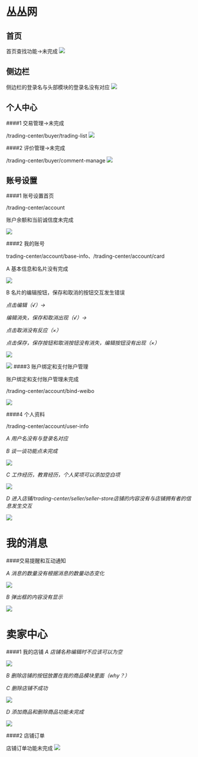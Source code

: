 丛丛网
=========================
首页
-------------------------

首页查找功能->未完成
![](http://i1.tietuku.com/dab1cb694b3846d6.png)

侧边栏
--------------------------

侧边栏的登录名与头部模块的登录名没有对应
![](http://i1.tietuku.com/8aba2ca35c1e7959.png)

个人中心
-------------------------

####1 交易管理->未完成

/trading-center/buyer/trading-list
![](http://i1.tietuku.com/502dbbb5e354ad70.png)

####2 评价管理->未完成

/trading-center/buyer/comment-manage
![](http://i1.tietuku.com/29a9e68e604d3ccc.png)

账号设置
---------
####1 账号设置首页

/trading-center/account

账户余额和当前诚信度未完成

![](http://i1.tietuku.com/093840651ac27ac4.png)

####2 我的账号

trading-center/account/base-info、/trading-center/account/card

A 基本信息和名片没有完成

![](http://i1.tietuku.com/4187fe3259cc3991.png)

B 名片的编辑按钮，保存和取消的按钮交互发生错误

*点击编辑（√）->*

*编辑消失，保存和取消出现（√）->*

*点击取消没有反应（×）*

*点击保存，保存按钮和取消按钮没有消失，编辑按钮没有出现（×）*

![](http://i1.tietuku.com/7453d2cb81e10280.png)

![](http://i1.tietuku.com/378fa59284484173.png)
####3 账户绑定和支付账户管理

账户绑定和支付账户管理未完成

/trading-center/account/bind-weibo

![](http://i1.tietuku.com/c4a9da4387fc6e2f.png)

####4 个人资料

/trading-center/account/user-info

_A 用户名没有与登录名对应_

_B 谈一谈功能点未完成_

![](http://i1.tietuku.com/beef512a201a238f.png)

_C 工作经历，教育经历，个人奖项可以添加空白项_

![](http://i1.tietuku.com/562265d612929f62.png)

_D 进入店铺/trading-center/seller/seller-store店铺的内容没有与店铺拥有者的信息发生交互_

![](http://i1.tietuku.com/130d025360ae41b8.png)

我的消息
=========
####交易提醒和互动通知

_A 消息的数量没有根据消息的数量动态变化_

![](http://i1.tietuku.com/8b9c96ab3c069287.png)

_B 弹出框的内容没有显示_

![](http://i1.tietuku.com/6c81d0174d3517c7.png)

卖家中心
=========
####1 我的店铺
_A 店铺名称编辑时不应该可以为空_

![](http://i1.tietuku.com/403b87955885285a.png)

_B 删除店铺的按钮放置在我的商品模块里面（why？）_

_C 删除店铺不成功_

![](http://i1.tietuku.com/ed218d99239ccc36.png)


_D 添加商品和删除商品功能未完成_

![](http://i1.tietuku.com/7825deac9ed2cb0a.png)

####2 店铺订单

店铺订单功能未完成
![](http://i1.tietuku.com/e9413d855df1aeb1.png)
